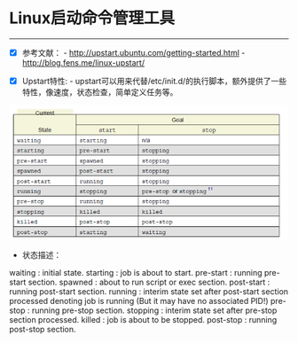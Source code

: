 # Linux启动命令管理工具
---
- [x] 参考文献：
       - http://upstart.ubuntu.com/getting-started.html
       - http://blog.fens.me/linux-upstart/
       
       
- [x] Upstart特性:
       - upstart可以用来代替/etc/init.d/的执行脚本，额外提供了一些特性，像速度，状态检查，简单定义任务等。
       
         
![](/assets/upstart-state.png)

- 状态描述：

waiting : initial state.
starting : job is about to start.
pre-start : running pre-start section.
spawned : about to run script or exec section.
post-start : running post-start section.
running : interim state set after post-start section processed denoting job is running (But it may have no associated PID!)
pre-stop : running pre-stop section.
stopping : interim state set after pre-stop section processed.
killed : job is about to be stopped.
post-stop : running post-stop section.


